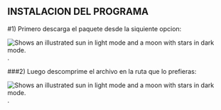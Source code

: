 ## INSTALACION DEL PROGRAMA  

#1) Primero descarga el paquete desde la siquiente opcion:  

<picture>
  <source media="(prefers-color-scheme: dark)" srcset="https://github.com/atrunky/my_health_app1/assets/163361941/ee69bd14-9747-4533-a273-66e8f7ead491">
  <source media="(prefers-color-scheme: light)" srcset="https://github.com/atrunky/my_health_app1/assets/163361941/ee69bd14-9747-4533-a273-66e8f7ead491">
  <img alt="Shows an illustrated sun in light mode and a moon with stars in dark mode." src="https://github.com/atrunky/my_health_app1/assets/163361941/ee69bd14-9747-4533-a273-66e8f7ead491">
</picture> .   


###2) Luego descomprime el archivo en la ruta que lo prefieras:   

<picture>
  <source media="(prefers-color-scheme: dark)" srcset="https://github.com/atrunky/my_health_app1/assets/163361941/8ba98cc3-c754-46df-968b-ea6eb3d07d7b">
  <source media="(prefers-color-scheme: light)" srcset="https://github.com/atrunky/my_health_app1/assets/163361941/8ba98cc3-c754-46df-968b-ea6eb3d07d7b">
  <img alt="Shows an illustrated sun in light mode and a moon with stars in dark mode." src="https://github.com/atrunky/my_health_app1/assets/163361941/8ba98cc3-c754-46df-968b-ea6eb3d07d7b">
</picture> .  






